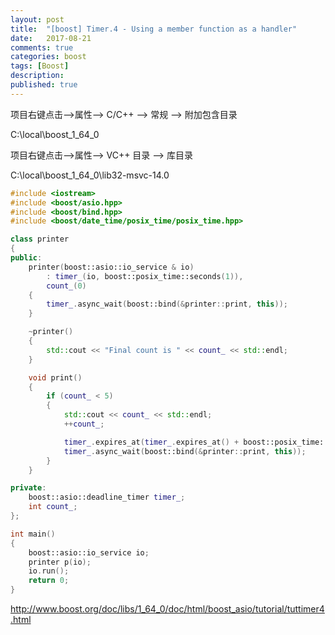 ```yaml
---
layout: post
title:  "[boost] Timer.4 - Using a member function as a handler"
date:   2017-08-21
comments: true
categories: boost
tags: [Boost]
description:
published: true
---
```


项目右键点击-->属性--> C/C++ --> 常规 --> 附加包含目录

C:\local\boost_1_64_0

项目右键点击-->属性--> VC++ 目录 --> 库目录

C:\local\boost_1_64_0\lib32-msvc-14.0

```c++
#include <iostream>
#include <boost/asio.hpp>
#include <boost/bind.hpp>
#include <boost/date_time/posix_time/posix_time.hpp>

class printer
{
public:
    printer(boost::asio::io_service & io)
        : timer_(io, boost::posix_time::seconds(1)),
        count_(0)
    {
        timer_.async_wait(boost::bind(&printer::print, this));
    }

    ~printer()
    {
        std::cout << "Final count is " << count_ << std::endl;
    }

    void print()
    {
        if (count_ < 5)
        {
            std::cout << count_ << std::endl;
            ++count_;

            timer_.expires_at(timer_.expires_at() + boost::posix_time::seconds(1));
            timer_.async_wait(boost::bind(&printer::print, this));
        }
    }

private:
    boost::asio::deadline_timer timer_;
    int count_;
};

int main()
{
    boost::asio::io_service io;
    printer p(io);
    io.run();
    return 0;
}

```

<a href="http://www.boost.org/doc/libs/1_64_0/doc/html/boost_asio/tutorial/tuttimer4.html" target="_blank">http://www.boost.org/doc/libs/1_64_0/doc/html/boost_asio/tutorial/tuttimer4.html</a>
